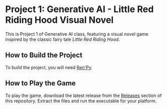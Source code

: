 # Project 1: Generative AI - Little Red Riding Hood Visual Novel

This is Project 1 of Generative AI class, featuring a visual novel game inspired by the classic fairy tale *Little Red Riding Hood*.

## How to Build the Project

To build the project, you will need [Ren'Py](https://www.renpy.org/).

## How to Play the Game

To play the game, download the latest release from the [Releases](https://github.com/hanseladriel/Little-Red-Riding-Hood/releases/latest) section of this repository. Extract the files and run the executable for your platform.